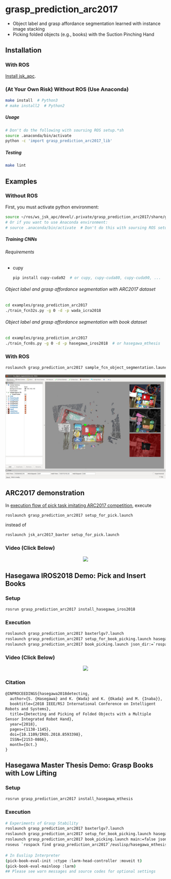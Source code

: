 # grasp_prediction_arc2017


- Object label and grasp affordance segmentation learned with instance image stacking
- Picking folded objects (e.g., books) with the Suction Pinching Hand

## Installation

### With ROS

[Install jsk_apc](https://github.com/start-jsk/jsk_apc#installation).

### (At Your Own Risk) Without ROS (Use Anaconda)

```bash
make install  # Python3
# make install2  # Python2
```

##### Usage

```bash
# Don't do the following with soursing ROS setup.*sh
source .anaconda/bin/activate
python -c 'import grasp_prediction_arc2017_lib'
```

##### Testing

```bash
make lint
```


## Examples

### Without ROS

First, you must activate python environment:
```bash
source ~/ros/ws_jsk_apc/devel/.private/grasp_prediction_arc2017/share/grasp_prediction_arc2017/venv/bin/activate
# Or if you want to use Anaconda environment:
# source .anaconda/bin/activate  # Don't do this with soursing ROS setup.*sh
```

##### Training CNNs

###### Requirements

- cupy
  ```bash
  pip install cupy-cuda92  # or cupy, cupy-cuda80, cupy-cuda90, ...
  ```

###### Object label and grasp affordance segmentation with ARC2017 dataset

```bash
cd examples/grasp_prediction_arc2017
./train_fcn32s.py -g 0 -d -p wada_icra2018
```

###### Object label and grasp affordance segmentation with book dataset

```bash
cd examples/grasp_prediction_arc2017
./train_fcn8s.py -g 0 -d -p hasegawa_iros2018  # or hasegawa_mthesis
```


### With ROS

```bash
roslaunch grasp_prediction_arc2017 sample_fcn_object_segmentation.launch
```
![](ros/grasp_prediction_arc2017/samples/images/fcn_object_segmentation.jpg)


## ARC2017 demonstration

In [execution flow of pick task imitating ARC2017 competition](https://jsk-apc.readthedocs.io/en/latest/jsk_arc2017_baxter/arc2017_pick_trial.html#with-environment-imitating-arc2017-pick-competition), execute

```bash
roslaunch grasp_prediction_arc2017 setup_for_pick.launch
```

instead of

```bash
roslaunch jsk_arc2017_baxter setup_for_pick.launch
```

### Video (Click Below)

<div align="center">
  <a href="https://drive.google.com/uc?id=1uf-zMi3m2YtnAub4POBR8EAiStW7QDkv">
    <img src="https://drive.google.com/uc?export=view&id=1xS8fuoIn_dhBCr5xd9BIjtDbqwyQxl6s" />
  </a>
</div>


## Hasegawa IROS2018 Demo: Pick and Insert Books

### Setup

```bash
rosrun grasp_prediction_arc2017 install_hasegawa_iros2018
```

### Execution

```bash
roslaunch grasp_prediction_arc2017 baxterlgv7.launch
roslaunch grasp_prediction_arc2017 setup_for_book_picking.launch hasegawa_iros2018:=true
roslaunch grasp_prediction_arc2017 book_picking.launch json_dir:=`rospack find grasp_prediction_arc2017`/json_dirs/hasegawa_iros2018/ForItemDataBooks6/layout1
```

### Video (Click Below)

<div align="center">
  <a href="https://drive.google.com/uc?id=1MBwzwkSWH23wujnzDtNFKRULViJP-ZEy">
    <img src="https://drive.google.com/uc?export=view&id=1lEVKdUM9_08XlVqKk-OStBnb-hpNcwgN" />
  </a>
</div>

### Citation

```
@INPROCEEDINGS{hasegawa2018detecting,
  author={S. {Hasegawa} and K. {Wada} and K. {Okada} and M. {Inaba}},
  booktitle={2018 IEEE/RSJ International Conference on Intelligent Robots and Systems},
  title={Detecting and Picking of Folded Objects with a Multiple Sensor Integrated Robot Hand},
  year={2018},
  pages={1138-1145},
  doi={10.1109/IROS.2018.8593398},
  ISSN={2153-0866},
  month={Oct.}
}
```


## Hasegawa Master Thesis Demo: Grasp Books with Low Lifting

### Setup

```bash
rosrun grasp_prediction_arc2017 install_hasegawa_mthesis
```

### Execution

```bash
# Experiments of Grasp Stability
roslaunch grasp_prediction_arc2017 baxterlgv7.launch
roslaunch grasp_prediction_arc2017 setup_for_book_picking.launch hasegawa_mthesis:=true
roslaunch grasp_prediction_arc2017 book_picking.launch main:=false json_dir:=`rospack find grasp_prediction_arc2017`/json_dirs/hasegawa_mthesis/ForItemDataBooks8/each_obj/alpha_cubic_sport_wallet
roseus `rospack find grasp_prediction_arc2017`/euslisp/hasegawa_mthesis/pick-book-eval.l

# In Euslisp Interpreter
(pick-book-eval-init :ctype :larm-head-controller :moveit t)
(pick-book-eval-mainloop :larm)
## Please see warn messages and source codes for optional settings
```
